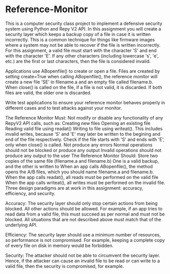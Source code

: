 # Reference-Monitor
This is a computer security class project to implement a defensive security system using Python and Repy V2 API.
In this assignment you will create a security layer which keeps a backup copy of a file in case it is written incorrectly. This is a common technique for things like firmware images where a system may not be able to recover if the file is written incorrectly. For this assignment, a valid file must start with the character 'S' and end with the character 'E'. If any other characters (including lowercase 's', 'e', etc.) are the first or last characters, then the file is considered invalid.

Applications use ABopenfile() to create or open a file. Files are created by setting create=True when calling ABopenfile(), the reference monitor will create a new file 'SE' in filename.a and an empty file called filename.b. When close() is called on the file, if a file is not valid, it is discarded. If both files are valid, the older one is discarded.

Write test applications to ensure your reference monitor behaves properly in different cases and to test attacks against your monitor.

The Reference Monitor Must:
Not modify or disable any functionality of any RepyV2 API calls, such as:
Creating new files
Opening an existing file
Reading valid file using readat()
Writing to file using writeat(). This includes invalid writes, because 'S' and 'E' may later be written to the begining and end of the file respectively.
Check if the file starts with 'S' and ends with 'E', only when close() is called.
Not produce any errors
Normal operations should not be blocked or produce any output
Invalid operations should not produce any output to the user
The Reference Monitor Should:
Store two copies of the same file (filename.a and filename.b)
One is a valid backup, and the other is written to
When an app calls ABopenfile(), the method opens the A/B files, which you should name filename.a and filename.b.
When the app calls readat(), all reads must be performed on the valid file
When the app calls writeat(), all writes must be performed on the invalid file.
Three design paradigms are at work in this assignment: accuracy, efficiency, and security.

Accuracy: The security layer should only stop certain actions from being blocked. All other actions should be allowed. For example, if an app tries to read data from a valid file, this must succeed as per normal and must not be blocked. All situations that are not described above must match that of the underlying API.

Efficiency: The security layer should use a minimum number of resources, so performance is not compromised. For example, keeping a complete copy of every file on disk in memory would be forbidden.

Security: The attacker should not be able to circumvent the security layer. Hence, if the attacker can cause an invalid file to be read or can write to a valid file, then the security is compromised, for example.

